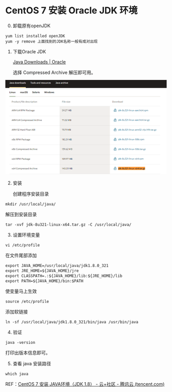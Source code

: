 # CentOS 7  安装 Oracle JDK 环境

0. 卸载原有openJDK

```shell
yum list installed openJDK
yum -y remove 上面找到的JDK名称一般有成对出现
```



1. 下载Oracle JDK

   [Java Downloads | Oracle](https://www.oracle.com/java/technologies/downloads/#java8)

   选择 Compressed Archive 解压即可用。

![image-20220404123537138](CentOS7-JDK.assets/image-20220404123537138.png)

2. 安装

   创建程序安装目录

```shell
mkdir /usr/local/java/
```

解压到安装目录

```shell
tar -xvf jdk-8u321-linux-x64.tar.gz -C /usr/local/java/
```

3. 设置环境变量

```shell
vi /etc/profile
```

在文件尾部添加

```shell
export JAVA_HOME=/usr/local/java/jdk1.8.0_321
export JRE_HOME=${JAVA_HOME}/jre
export CLASSPATH=.:${JAVA_HOME}/lib:${JRE_HOME}/lib
export PATH=${JAVA_HOME}/bin:$PATH
```

使变量马上生效

```shell
source /etc/profile
```

添加软链接

```shell
ln -sf /usr/local/java/jdk1.8.0_321/bin/java /usr/bin/java
```

4. 验证

```shell
java -version
```

打印出版本信息即可。

5. 查看 java 安装路径

```
which java
```



REF：[CentOS 7 安装 JAVA环境（JDK 1.8） - 云+社区 - 腾讯云 (tencent.com)](https://cloud.tencent.com/developer/article/1341059)